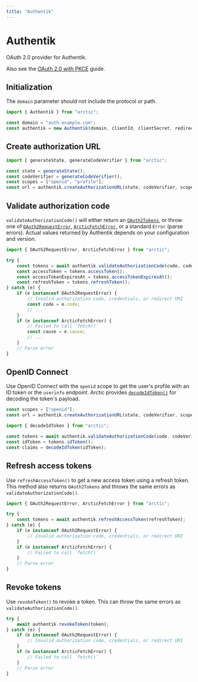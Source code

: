 ```yaml
---
title: "Authentik"
---
```


# Authentik

OAuth 2.0 provider for Authentik.

Also see the [OAuth 2.0 with PKCE](/guides/oauth2-pkce) guide.

## Initialization

The `domain` parameter should not include the protocol or path.

```ts
import { Authentik } from "arctic";

const domain = "auth.example.com";
const authentik = new Authentik(domain, clientId, clientSecret, redirectURI);
```

## Create authorization URL

```ts
import { generateState, generateCodeVerifier } from "arctic";

const state = generateState();
const codeVerifier = generateCodeVerifier();
const scopes = ["openid", "profile"];
const url = authentik.createAuthorizationURL(state, codeVerifier, scopes);
```

## Validate authorization code

`validateAuthorizationCode()` will either return an [`OAuth2Tokens`](/reference/main/OAuth2Tokens), or throw one of [`OAuth2RequestError`](/reference/main/OAuth2RequestError), [`ArcticFetchError`](/reference/main/ArcticFetchError), or a standard `Error` (parse errors). Actual values returned by Authentik depends on your configuration and version.

```ts
import { OAuth2RequestError, ArcticFetchError } from "arctic";

try {
	const tokens = await authentik.validateAuthorizationCode(code, codeVerifier);
	const accessToken = tokens.accessToken();
	const accessTokenExpiresAt = tokens.accessTokenExpiresAt();
	const refreshToken = tokens.refreshToken();
} catch (e) {
	if (e instanceof OAuth2RequestError) {
		// Invalid authorization code, credentials, or redirect URI
		const code = e.code;
		// ...
	}
	if (e instanceof ArcticFetchError) {
		// Failed to call `fetch()`
		const cause = e.cause;
		// ...
	}
	// Parse error
}
```

## OpenID Connect

Use OpenID Connect with the `openid` scope to get the user's profile with an ID token or the `userinfo` endpoint. Arctic provides [`decodeIdToken()`](/reference/main/decodeIdToken) for decoding the token's payload.

```ts
const scopes = ["openid"];
const url = authentik.createAuthorizationURL(state, codeVerifier, scopes);
```

```ts
import { decodeIdToken } from "arctic";

const tokens = await authentik.validateAuthorizationCode(code, codeVerifier);
const idToken = tokens.idToken();
const claims = decodeIdToken(idToken);
```

## Refresh access tokens

Use `refreshAccessToken()` to get a new access token using a refresh token. This method also returns `OAuth2Tokens` and throws the same errors as `validateAuthorizationCode()`.

```ts
import { OAuth2RequestError, ArcticFetchError } from "arctic";

try {
	const tokens = await authentik.refreshAccessToken(refreshToken);
} catch (e) {
	if (e instanceof OAuth2RequestError) {
		// Invalid authorization code, credentials, or redirect URI
	}
	if (e instanceof ArcticFetchError) {
		// Failed to call `fetch()`
	}
	// Parse error
}
```

## Revoke tokens

Use `revokeToken()` to revoke a token. This can throw the same errors as `validateAuthorizationCode()`.

```ts
try {
	await authentik.revokeToken(token);
} catch (e) {
	if (e instanceof OAuth2RequestError) {
		// Invalid authorization code, credentials, or redirect URI
	}
	if (e instanceof ArcticFetchError) {
		// Failed to call `fetch()`
	}
	// Parse error
}
```
